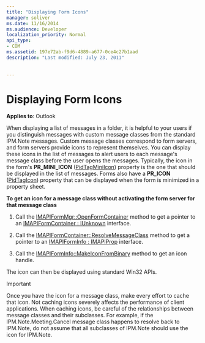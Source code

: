 ```yaml
---
title: "Displaying Form Icons"
manager: soliver
ms.date: 11/16/2014
ms.audience: Developer
localization_priority: Normal
api_type:
- COM
ms.assetid: 197e72ab-f9d6-4889-a677-0ce4c27b1aad
description: "Last modified: July 23, 2011"
 
 
---
```


# Displaying Form Icons

  
  
**Applies to**: Outlook 
  
When displaying a list of messages in a folder, it is helpful to your users if you distinguish messages with custom message classes from the standard IPM.Note messages. Custom message classes correspond to form servers, and form servers provide icons to represent themselves. You can display these icons in the list of messages to alert users to each message's message class before the user opens the messages. Typically, the icon in the form's **PR_MINI_ICON** ([PidTagMiniIcon](pidtagminiicon-canonical-property.md)) property is the one that should be displayed in the list of messages. Forms also have a **PR_ICON** ([PidTagIcon](pidtagicon-canonical-property.md)) property that can be displayed when the form is minimized in a property sheet.
  
 **To get an icon for a message class without activating the form server for that message class**
  
1. Call the [IMAPIFormMgr::OpenFormContainer](imapiformmgr-openformcontainer.md) method to get a pointer to an [IMAPIFormContainer : IUnknown](imapiformcontaineriunknown.md) interface. 
    
2. Call the [IMAPIFormContainer::ResolveMessageClass](imapiformcontainer-resolvemessageclass.md) method to get a pointer to an [IMAPIFormInfo : IMAPIProp](imapiforminfoimapiprop.md) interface. 
    
3. Call the [IMAPIFormInfo::MakeIconFromBinary](imapiforminfo-makeiconfrombinary.md) method to get an icon handle. 
    
The icon can then be displayed using standard Win32 APIs.
  
> [!IMPORTANT]
> Once you have the icon for a message class, make every effort to cache that icon. Not caching icons severely affects the performance of client applications. When caching icons, be careful of the relationships between message classes and their subclasses. For example, if the IPM.Note.Meeting.Cancel message class happens to resolve back to IPM.Note, do not assume that all subclasses of IPM.Note should use the icon for IPM.Note. 
  

